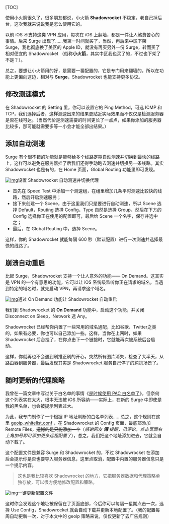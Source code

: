 [TOC]

使用小火箭很久了，很多朋友都说，小火箭 **Shadowrocket** 不稳定，老自己掉后台，这次我就来说说我是怎么使用它的。

以前 iOS 不支持这类 VPN 应用，每次在 iOS 上翻墙，都是一件让人煞费苦心的事情。后来 Surge 出现了……我第一时间就买了，当然，再后来中区下架 Surge，我也彻底换了美区的 Apple ID，就没有再买另外一份 Surge，转而买了相对便宜的 Shadowrocket （俗称**小火箭**，其实中区我也买了的，不过也下架了不是？）。

总之，要想让小火箭用的好，是需要一番配置的，它是专门用来翻墙的，所以在功能上更偏向这边，相对与 **Surge**，Shadowrocket 也能支持更多协议。

## 修改测速模式

在 Shadowrocket 的 Setting 里，你可以设置它的 Ping Method，可选 ICMP 和 TCP，我们选择后者，这样测速出来的结果更贴近实际效果而不仅仅是检测服务器是否在线可达。（当然代价是测速需要的时间更长了一点点，如果你添加的服务器比较多，那可能就需要多等一小会才能全部出结果。）

## 添加自动测速

Surge 有个很不错的功能就是能够给多个线路定期自动测速并切换到最快的线路上，这样可以避免在服务器挂了后我们还得手动跑去测速并切换另一条线路。其实 Shadowrocket 也是有的，在 Home 页面，Global Routing 功能里即可发现。

[![img](https://www.logcg.com/wp-content/uploads/2018/10/IMG_2857.png)](https://www.logcg.com/archives/3109.html/img_2857)设置 Shadowrocket 自动测速并切换代理

- 首先在 Speed Test 中添加一个测速组，在组里增加几条平时测速比较快的线路，然后开启测速服务；
- 接下来创建一个 Scene，由于这里我们只是要进行自动测速，所以 Scene 选择 Default，Routing 选择 Config，Type 自然是选择 Group，然后在下方的 Config 选择你正在使用的配置即可，最后给 Scene 一个名字，保存并选中之；
- 最后，在 Global Routing 中，选择 Scene。

这样，你的 Shadowrocket 就能每隔 600 秒（默认配置）进行一次测速并选择最快的线路了。

## 崩溃自动重启

比起 Surge，Shadowrocket 支持一个让人意外的功能—— On Demand。这其实是 VPN 的一个有意思的功能，它可以让 iOS 系统级监听你正在请求的域名，当遇到特定的域名时，就先启动 VPN，再请求这个域名。

[![img](https://www.logcg.com/wp-content/uploads/2018/10/IMG_2856.jpg)](https://www.logcg.com/archives/3109.html/img_2856)通过 On Demand 功能让 Shadowrocket 自动重启

我们到 Shadowrocket 的 **On Demand** 功能中，启动这个功能，并关闭 Disconnect on Sleep，Network 选 Any。

Shadowrocket 已经帮你内置了一些常用的域名通配，比如谷歌、Twitter之类的，如果有必要，你也可以自己添加一些。这样，当你在上网时，如果 Shadowrocket 后台挂了，在你点击下一个链接时，它就能再次被系统后台启动。

这样，你就再也不会遇到刷推正刷的开心，突然所有图片消失，检查了大半天，从路由器到服务器，最后发现其实是 Shadowrocket 服务自己停了的尴尬场景了。

## 随时更新的代理策略

我曾在一篇文章中写过关于白名单的事情《[是时候使用 PAC 白名单了](https://www.logcg.com/archives/1292.html)》，但奈何这个列表实在太大，根本无法被 iOS 所容纳——实际上，在新的 Surge 中即使是我的黑名单，也会被提示列表过大。

为此，我专门制作了一个根据 IP 地址判断的白名单列表……总之，这个规则在这里 [geoip_whitelist.conf](https://r0uter.github.io/ss.conf-for-surge/geoip_whitelist.conf) ，在 Shadowrocket 的 Config 页面，最底部添加 Remote Files，~~遗憾的是只能添加一个~~（*感谢网友 **僊** 提醒，见评论，点击页面右上角加号即可添加更多远程配置了*），总之，我们把这个地址添加进去，它就会自动下载了。

这个配置文件是兼容 Surge 和 Shadowrocket 的，不过 Shadowrocket 在添加后会提示你是否也要导入服务器信息，这里点取消，配置中内置的服务器信息只是一个提示内容。

> 这也是我比较喜欢 Shadowrocket 的地方，它把服务器数据和代理策略单独存放，可以很方便地修改配置和策略。

[![img](https://www.logcg.com/wp-content/uploads/2018/10/IMG_2855.jpg)](https://www.logcg.com/archives/3109.html/img_2855)一键更新配置文件

这时你会发现这个地址被保留在了页面底部，今后你可以每隔一星期点击一次，选择 Use Config，Shadowrocket 就会自动下载并更新本地配置了。（我的配置每周自动更新一次，对于本文中的 geoip 策略来说，仅仅更新了去广告规则）